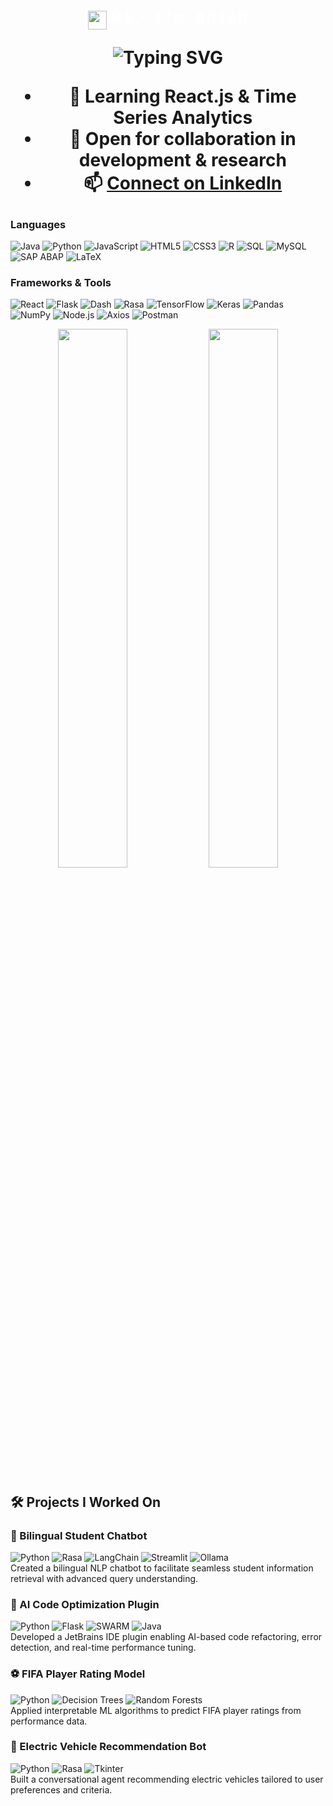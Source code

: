 <h1 align="center">
  <img src="https://media.giphy.com/media/hvRJCLFzcasrR4ia7z/giphy.gif" width="30" style="vertical-align: middle;"> 
  <span style="font-family: 'JetBrains Mono', monospace; font-size: 28px; color: white;">Hi, I'm Anish </span>

<p align="center">
  <img src="https://readme-typing-svg.herokuapp.com?font=JetBrains+Mono&size=18&pause=1000&color=3F8CFF&center=true&vCenter=true&width=420&lines=Information+Systems+@+THA+Augsburg;AI/ML+,+Data+Science+Enthusiast;Full-Stack+Developer" alt="Typing SVG" />
</p>

</p>

- 🌱 Learning React.js & Time Series Analytics  
- 🤝 Open for collaboration in development & research  
- 📫 [Connect on LinkedIn](https://www.linkedin.com/in/anish-biswas-b08077200/)
  
### Languages  
![Java](https://img.shields.io/badge/Java-ED8B00?style=flat&logo=java&logoColor=white) ![Python](https://img.shields.io/badge/Python-3776AB?style=flat&logo=python&logoColor=white) ![JavaScript](https://img.shields.io/badge/JavaScript-F7DF1E?style=flat&logo=javascript&logoColor=black) ![HTML5](https://img.shields.io/badge/HTML5-E34F26?style=flat&logo=html5&logoColor=white) ![CSS3](https://img.shields.io/badge/CSS3-1572B6?style=flat&logo=css3&logoColor=white) ![R](https://img.shields.io/badge/R-276DC3?style=flat&logo=r&logoColor=white) ![SQL](https://img.shields.io/badge/SQL-4479A1?style=flat&logo=postgresql&logoColor=white) ![MySQL](https://img.shields.io/badge/MySQL-4479A1?style=flat&logo=mysql&logoColor=white) ![SAP ABAP](https://img.shields.io/badge/SAP%20ABAP-0FAAFF?style=flat&logo=sap&logoColor=white) ![LaTeX](https://img.shields.io/badge/LaTeX-008080?style=flat&logo=latex&logoColor=white)

### Frameworks & Tools  
![React](https://img.shields.io/badge/React-61DAFB?style=flat&logo=react&logoColor=black) ![Flask](https://img.shields.io/badge/Flask-000000?style=flat&logo=flask&logoColor=white) ![Dash](https://img.shields.io/badge/Dash-0175C2?style=flat&logo=plotly&logoColor=white) ![Rasa](https://img.shields.io/badge/Rasa-5B4699?style=flat&logo=rasa&logoColor=white) ![TensorFlow](https://img.shields.io/badge/TensorFlow-FF6F00?style=flat&logo=tensorflow&logoColor=white) ![Keras](https://img.shields.io/badge/Keras-D00000?style=flat&logo=keras&logoColor=white) ![Pandas](https://img.shields.io/badge/Pandas-150458?style=flat&logo=pandas&logoColor=white) ![NumPy](https://img.shields.io/badge/NumPy-013243?style=flat&logo=numpy&logoColor=white) ![Node.js](https://img.shields.io/badge/Node.js-339933?style=flat&logo=node.js&logoColor=white) ![Axios](https://img.shields.io/badge/Axios-5A29E4?style=flat&logo=axios&logoColor=white) ![Postman](https://img.shields.io/badge/Postman-FF6C37?style=flat&logo=postman&logoColor=white)

<p align="center">
  <img src="https://github-readme-stats.vercel.app/api?username=anish-dev21&show_icons=true&theme=tokyonight&hide_title=true&include_all_commits=true&count_private=true" width="47%" />
  <img src="https://github-readme-stats.vercel.app/api/top-langs/?username=anish-dev21&layout=compact&theme=tokyonight&langs_count=8" width="47%" />
</p>

## 🛠️ Projects I Worked On

### 🤖 Bilingual Student Chatbot  
![Python](https://img.shields.io/badge/-Python-3776AB?style=flat&logo=python&logoColor=white) ![Rasa](https://img.shields.io/badge/-Rasa-5B4699?style=flat&logo=rasa&logoColor=white) ![LangChain](https://img.shields.io/badge/-LangChain-000000?style=flat&logo=langchain&logoColor=white) ![Streamlit](https://img.shields.io/badge/-Streamlit-FE4E30?style=flat&logo=streamlit&logoColor=white) ![Ollama](https://img.shields.io/badge/-Ollama-2D9CDB?style=flat)  
Created a bilingual NLP chatbot to facilitate seamless student information retrieval with advanced query understanding.

### 🧠 AI Code Optimization Plugin  
![Python](https://img.shields.io/badge/-Python-3776AB?style=flat&logo=python&logoColor=white) ![Flask](https://img.shields.io/badge/-Flask-000000?style=flat&logo=flask&logoColor=white) ![SWARM](https://img.shields.io/badge/-SWARM-FF6F00?style=flat) ![Java](https://img.shields.io/badge/-Java-ED8B00?style=flat&logo=java&logoColor=white)  
Developed a JetBrains IDE plugin enabling AI-based code refactoring, error detection, and real-time performance tuning.

### ⚽ FIFA Player Rating Model  
![Python](https://img.shields.io/badge/-Python-3776AB?style=flat&logo=python&logoColor=white) ![Decision Trees](https://img.shields.io/badge/-Decision%20Trees-4CAF50?style=flat) ![Random Forests](https://img.shields.io/badge/-Random%20Forests-388E3C?style=flat)  
Applied interpretable ML algorithms to predict FIFA player ratings from performance data.

### 🔋 Electric Vehicle Recommendation Bot  
![Python](https://img.shields.io/badge/-Python-3776AB?style=flat&logo=python&logoColor=white) ![Rasa](https://img.shields.io/badge/-Rasa-5B4699?style=flat&logo=rasa&logoColor=white) ![Tkinter](https://img.shields.io/badge/-Tkinter-FF6F00?style=flat)  
Built a conversational agent recommending electric vehicles tailored to user preferences and criteria.
